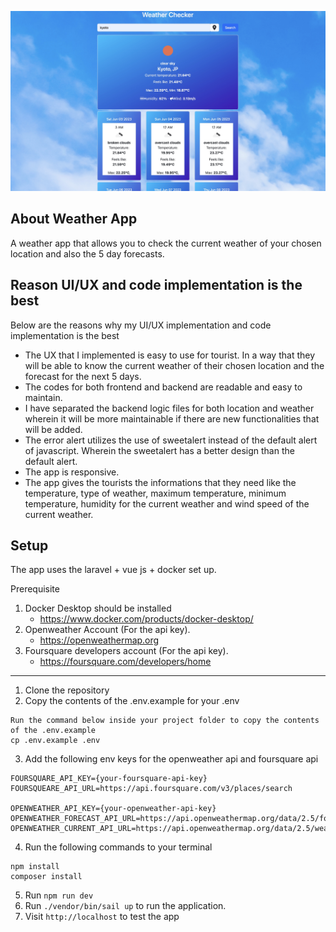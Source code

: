 
![Image description](https://github.com/jccun23/weather-app/blob/master/resources/images/screenshot.jpeg)
## About Weather App
A weather app that allows you to check the current weather of your chosen location and also the 5 day forecasts.
## Reason UI/UX and code implementation is the best
Below are the reasons why my UI/UX implementation and code implementation is the best


- The UX that I implemented is easy to use for tourist. In a way that they will be able to know the current weather of their chosen location and the forecast for the next 5 days.
- The codes for both frontend and backend are readable and easy to maintain.
- I have separated the backend logic files for both location and weather wherein it will be more maintainable if there are new functionalities that will be added.  
- The error alert utilizes the use of sweetalert instead of the default alert of javascript. Wherein the sweetalert has a better design than the default alert.
- The app is responsive.
- The app gives the tourists the informations that they need like the temperature, type of weather, maximum temperature, minimum temperature, humidity for the current weather and wind speed of the current weather.

## Setup
The app uses the laravel + vue js + docker set up.

Prerequisite
1. Docker Desktop should be installed
   - https://www.docker.com/products/docker-desktop/
2. Openweather Account (For the api key).
   - https://openweathermap.org
3. Foursquare developers account (For the api key).
   - https://foursquare.com/developers/home
---
1. Clone the repository
2. Copy the contents of the .env.example for your .env

```text
Run the command below inside your project folder to copy the contents of the .env.example 
cp .env.example .env
```
3. Add the following env keys for the openweather api and foursquare api
```dotenv
FOURSQUARE_API_KEY={your-foursquare-api-key}
FOURSQUEARE_API_URL=https://api.foursquare.com/v3/places/search

OPENWEATHER_API_KEY={your-openweather-api-key}
OPENWEATHER_FORECAST_API_URL=https://api.openweathermap.org/data/2.5/forecast
OPENWEATHER_CURRENT_API_URL=https://api.openweathermap.org/data/2.5/weather
```
4. Run the following commands to your terminal
```text
npm install
composer install
```
5. Run `npm run dev`
6. Run `./vendor/bin/sail up` to run the application.
7. Visit `http://localhost` to test the app


